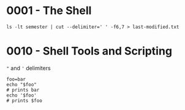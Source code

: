 # 0001 - The Shell

```
ls -lt semester | cut --delimiter=' ' -f6,7 > last-modified.txt
```

# 0010 - Shell Tools and Scripting

`"` and `'` delimiters
```
foo=bar
echo "$foo"
# prints bar
echo '$foo'
# prints $foo
```

```

```
